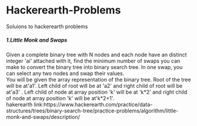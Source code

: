 # Hackerearth-Problems
Soluions to hackerearth problems 
<H5>1.Little Monk and Swaps</H5>
Given a complete binary tree with N nodes and each node have an distinct integer 'ai' attached with it, find the minimum number of swaps you can make to convert the binary tree into binary search tree. In one swap, you can select any two nodes and swap their values.<br>
You will be given the array representation of the binary tree. Root of the tree will be at'a1'. Left child of root will be at 'a2' and right child of root will be at'a3' . Left child of node at array position 'k' will be at 'k*2' and right child of node at array position 'k' will be at'k*2+1'.<br>
hakerearth link:https://www.hackerearth.com/practice/data-structures/trees/binary-search-tree/practice-problems/algorithm/little-monk-and-swaps/description/
